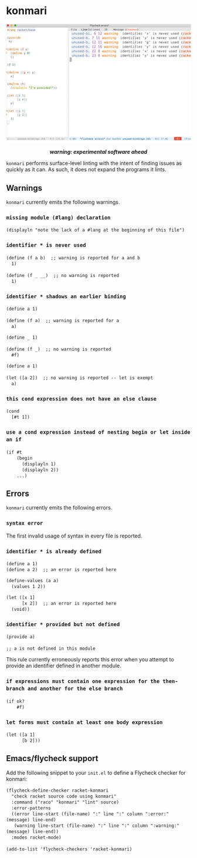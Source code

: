 # konmari

![a screenshot of konmari being used inside Emacs](media/screenshot.png)

<p align="center">
  <strong><em>warning: experimental software ahead</em></strong>
</p>

`konmari` performs surface-level linting with the intent of finding
issues as quickly as it can.  As such, it does not expand the programs
it lints.

## Warnings

`konmari` currently emits the following warnings.

### `missing module (#lang) declaration`

``` racket
(displayln "note the lack of a #lang at the beginning of this file")
```

### `identifier * is never used`

``` racket
(define (f a b)  ;; warning is reported for a and b
  1)

(define (f _ __)  ;; no warning is reported
  1)
```

### `identifier * shadows an earlier binding`

``` racket
(define a 1)

(define (f a)  ;; warning is reported for a
  a)
```

``` racket
(define _ 1)

(define (f _)  ;; no warning is reported
  #f)
```

``` racket
(define a 1)

(let ([a 2])  ;; no warning is reported -- let is exempt
  a)
```

### `this cond expression does not have an else clause`

``` racket
(cond
  [#t 1])
```

### `use a cond expression instead of nesting begin or let inside an if`

``` racket
(if #t
    (begin
      (displayln 1)
      (displayln 2))
    ...)
```

## Errors

`konmari` currently emits the following errors.

### `syntax error`

The first invalid usage of syntax in every file is reported.

### `identifier * is already defined`

``` racket
(define a 1)
(define a 2)  ;; an error is reported here
```

``` racket
(define-values (a a)
  (values 1 2))
```

``` racket
(let ([x 1]
      [x 2])  ;; an error is reported here
  (void))
```

### `identifier * provided but not defined`

``` racket
(provide a)

;; a is not defined in this module
```

This rule currently erroneously reports this error when you attempt to
provide an identifier defined in another module.

### `if expressions must contain one expression for the then-branch and another for the else branch`

``` racket
(if ok?
    #f)
```

### `let forms must contain at least one body expression`

``` racket
(let ([a 1]
      [b 2]))
```

## Emacs/flycheck support

Add the following snippet to your `init.el` to define a Flycheck
checker for konmari:

``` emacs-lisp
(flycheck-define-checker racket-konmari
  "check racket source code using konmari"
  :command ("raco" "konmari" "lint" source)
  :error-patterns
  ((error line-start (file-name) ":" line ":" column ":error:" (message) line-end)
   (warning line-start (file-name) ":" line ":" column ":warning:" (message) line-end))
  :modes racket-mode)

(add-to-list 'flycheck-checkers 'racket-konmari)
```
